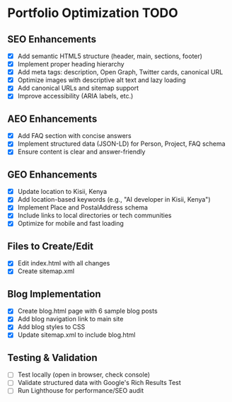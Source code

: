 # Portfolio Optimization TODO

## SEO Enhancements
- [x] Add semantic HTML5 structure (header, main, sections, footer)
- [x] Implement proper heading hierarchy
- [x] Add meta tags: description, Open Graph, Twitter cards, canonical URL
- [x] Optimize images with descriptive alt text and lazy loading
- [x] Add canonical URLs and sitemap support
- [x] Improve accessibility (ARIA labels, etc.)

## AEO Enhancements
- [x] Add FAQ section with concise answers
- [x] Implement structured data (JSON-LD) for Person, Project, FAQ schema
- [x] Ensure content is clear and answer-friendly

## GEO Enhancements
- [x] Update location to Kisii, Kenya
- [x] Add location-based keywords (e.g., "AI developer in Kisii, Kenya")
- [x] Implement Place and PostalAddress schema
- [x] Include links to local directories or tech communities
- [x] Optimize for mobile and fast loading

## Files to Create/Edit
- [x] Edit index.html with all changes
- [x] Create sitemap.xml

## Blog Implementation
- [x] Create blog.html page with 6 sample blog posts
- [x] Add blog navigation link to main site
- [x] Add blog styles to CSS
- [x] Update sitemap.xml to include blog.html

## Testing & Validation
- [ ] Test locally (open in browser, check console)
- [ ] Validate structured data with Google's Rich Results Test
- [ ] Run Lighthouse for performance/SEO audit
